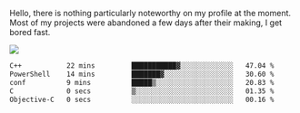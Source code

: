 Hello, there is nothing particularly noteworthy on my profile at the moment.
Most of my projects were abandoned a few days after their making, I get bored fast.

![](http://github-profile-summary-cards.vercel.app/api/cards/profile-details?username=devgksx&theme=github_dark)

<!--START_SECTION:waka-->

```txt
C++           22 mins         ███████████▓░░░░░░░░░░░░░   47.04 %
PowerShell    14 mins         ███████▓░░░░░░░░░░░░░░░░░   30.60 %
conf          9 mins          █████▒░░░░░░░░░░░░░░░░░░░   20.83 %
C             0 secs          ▒░░░░░░░░░░░░░░░░░░░░░░░░   01.35 %
Objective-C   0 secs          ░░░░░░░░░░░░░░░░░░░░░░░░░   00.16 %
```

<!--END_SECTION:waka-->
